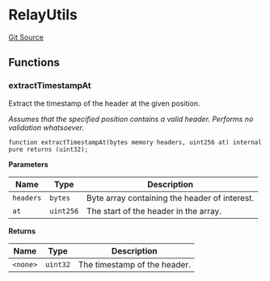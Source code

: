 # RelayUtils
[Git Source](https://github.com/bob-collective/bob/blob/a2d50b71441518de135cd83845410eb07966908d/src/relay/LightRelay.sol)


## Functions
### extractTimestampAt

Extract the timestamp of the header at the given position.

*Assumes that the specified position contains a valid header.
Performs no validation whatsoever.*


```solidity
function extractTimestampAt(bytes memory headers, uint256 at) internal pure returns (uint32);
```
**Parameters**

|Name|Type|Description|
|----|----|-----------|
|`headers`|`bytes`|Byte array containing the header of interest.|
|`at`|`uint256`|The start of the header in the array.|

**Returns**

|Name|Type|Description|
|----|----|-----------|
|`<none>`|`uint32`|The timestamp of the header.|


